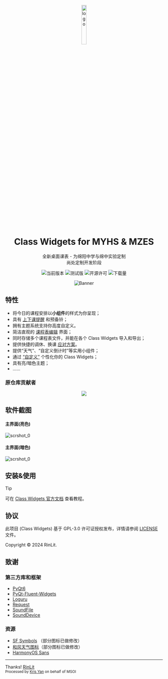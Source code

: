 <p align="center">
  <img width="18%" align="center" src="img/Logo.png" alt="logo">
</p>
  <h1 align="center">
  Class Widgets for MYHS & MZES
</h1>
<p align="center">
  全新桌面课表 - 为绵阳中学与绵中实验定制<br />尚处定制开发阶段
</p>

<div align="center">

![当前版本](https://img.shields.io/github/v/release/RinLit-233-shiroko/Class-Widgets?style=flat&color=purple&label=上游当前版本)
![测试版](https://img.shields.io/github/v/tag/RinLit-233-shiroko/Class-Widgets?include_prereleases&label=上游当前测试版&color=yellow)
![开源许可](https://img.shields.io/badge/license-GPLv3-blue.svg?label=开源许可证)
![下载量](https://img.shields.io/github/downloads/RinLit-233-shiroko/Class-Widgets/total.svg?label=上游下载量&color=green)

![Banner](img/Banner.png)

</div>


## 特性

- 将今日的课程安排以**小组件**的样式为你呈现；
- 具有 [上下课提醒](https://www.yuque.com/rinlit/class-widgets_help/fv2ou1i1ngap0hrl) 和预备铃；
- 拥有主题系统支持你高度自定义。
- 简洁直观的 [课程表编辑](https://www.yuque.com/rinlit/class-widgets_help/oozelh8r56tmw0xb) 界面；
- 同时存储多个课程表文件，并能在各个 Class Widgets 导入和导出；
- 提供快捷的调休、换课 [应对方案](https://www.yuque.com/rinlit/class-widgets_help/gc4epffu7g5bf9os)。
- 提供“天气”、“自定义倒计时”等实用小组件；
- 通过 [“自定义”](https://www.yuque.com/rinlit/class-widgets_help/qyly70ht1ogge1pi) 个性化你的 Class Widgets；
- 具有亮/暗色主题；
- ……

### 原仓库贡献者

<div align="center">
<a href="https://github.com/RinLit-233-shiroko/Class-Widgets/graphs/contributors">
  <img src="https://contrib.rocks/image?repo=RinLit-233-shiroko/Class-Widgets" />
</a>
</div>

## 软件截图
#### 主界面(亮色)
![scrshot_0](img/screenshot_0.png)
#### 主界面(暗色)
![scrshot_0](img/screenshot_1.png)

## 安装&使用

> [!TIP]
> 可在 [Class Widgets 官方文档](https://www.yuque.com/rinlit/class-widgets_help/gs3gsbms1iivgibm) 查看教程。

## 协议

此项目 (Class Widgets) 基于 GPL-3.0 许可证授权发布，详情请参阅 [LICENSE](./LICENSE) 文件。

Copyright © 2024 RinLit.

## 致谢

### 第三方库和框架

- [PyQt6](https://www.riverbankcomputing.com/static/Docs/PyQt6/)
- [PyQt-Fluent-Widgets](https://github.com/zhiyiYo/PyQt-Fluent-Widgets)
- [Loguru](https://github.com/Delgan/loguru)
- [Request](https://github.com/psf/requests)
- [SoundFile](https://github.com/bastibe/python-soundfile)
- [SoundDevice](https://github.com/spatialaudio/python-sounddevice)

### 资源

- [SF Symbols](https://developer.apple.com/sf-symbols/) （部分图标已做修改）
- [和风天气图标](https://icons.qweather.com/)（部分图标已做修改）
- [HarmonyOS Sans](https://developer.huawei.com/consumer/cn/design/resource/)

---

Thanks! [RinLit](https://github.com/RinLit-233-shiroko)  
<small>Processed by [Kris Yan](https://krisyan.dev/) on behalf of MSOI</small>